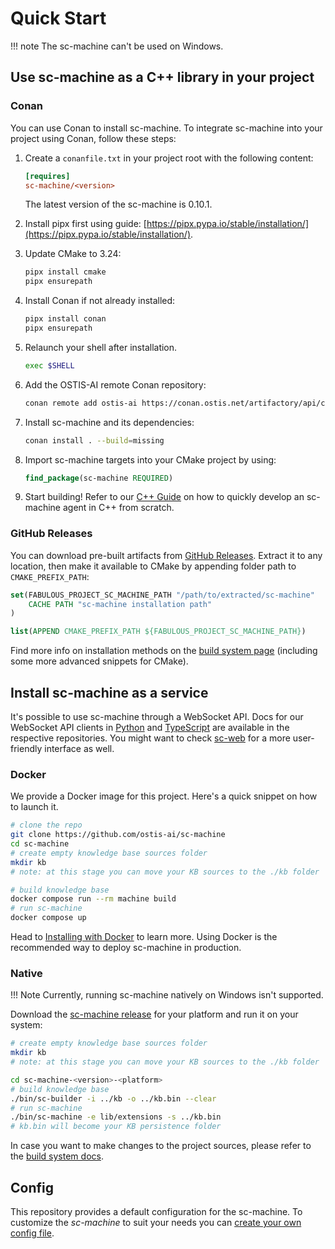 # Quick Start

!!! note
    The sc-machine can't be used on Windows.

## Use sc-machine as a C++ library in your project

### Conan

You can use Conan to install sc-machine. To integrate sc-machine into your project using Conan, follow these steps:

1. Create a `conanfile.txt` in your project root with the following content:

    ```ini
    [requires]
    sc-machine/<version>
    ```

    The latest version of the sc-machine is 0.10.1.

2. Install pipx first using guide: [https://pipx.pypa.io/stable/installation/](https://pipx.pypa.io/stable/installation/).

3. Update CMake to 3.24:

    ```sh
    pipx install cmake
    pipx ensurepath
    ```

4. Install Conan if not already installed:

    ```sh
    pipx install conan
    pipx ensurepath
    ```

5. Relaunch your shell after installation.

    ```sh
    exec $SHELL
    ```

6. Add the OSTIS-AI remote Conan repository:

    ```sh
    conan remote add ostis-ai https://conan.ostis.net/artifactory/api/conan/ostis-ai-library
    ```

7. Install sc-machine and its dependencies:

    ```sh
    conan install . --build=missing
    ```

8. Import sc-machine targets into your CMake project by using:

    ```cmake
    find_package(sc-machine REQUIRED)
    ```

9. Start building! Refer to our [C++ Guide](sc-memory/api/cpp/guides/simple_guide_for_implementing_agent.md) on how to quickly develop an sc-machine agent in C++ from scratch.

### GitHub Releases

You can download pre-built artifacts from [GitHub Releases](https://github.com/ostis-ai/sc-machine/releases). Extract it to any location, then make it available to CMake by appending folder path to `CMAKE_PREFIX_PATH`:

```cmake
set(FABULOUS_PROJECT_SC_MACHINE_PATH "/path/to/extracted/sc-machine" 
    CACHE PATH "sc-machine installation path"
)

list(APPEND CMAKE_PREFIX_PATH ${FABULOUS_PROJECT_SC_MACHINE_PATH})
```

Find more info on installation methods on the [build system page](build/build_system.md) (including some more advanced snippets for CMake).

## Install sc-machine as a service

It's possible to use sc-machine through a WebSocket API. Docs for our WebSocket API clients in [Python](https://github.com/ostis-ai/py-sc-client) and [TypeScript](https://github.com/ostis-ai/ts-sc-client) are available in the respective repositories. You might want to check [sc-web](https://github.com/ostis-ai/sc-web) for a more user-friendly interface as well.

### Docker

We provide a Docker image for this project. Here's a quick snippet on how to launch it.

```sh
# clone the repo
git clone https://github.com/ostis-ai/sc-machine
cd sc-machine
# create empty knowledge base sources folder
mkdir kb
# note: at this stage you can move your KB sources to the ./kb folder

# build knowledge base
docker compose run --rm machine build
# run sc-machine
docker compose up
```
  
Head to [Installing with Docker](https://ostis-ai.github.io/sc-machine/docker) to learn more. Using Docker is the recommended way to deploy sc-machine in production.

### Native

!!! Note
    Currently, running sc-machine natively on Windows isn't supported.

Download the [sc-machine release](https://github.com/ostis-ai/sc-machine/releases) for your platform and run it on your system:

```sh
# create empty knowledge base sources folder
mkdir kb
# note: at this stage you can move your KB sources to the ./kb folder

cd sc-machine-<version>-<platform>
# build knowledge base
./bin/sc-builder -i ../kb -o ../kb.bin --clear
# run sc-machine
./bin/sc-machine -e lib/extensions -s ../kb.bin 
# kb.bin will become your KB persistence folder
```

In case you want to make changes to the project sources, please refer to the [build system docs](build/build_system.md).

## Config

This repository provides a default configuration for the sc-machine. To customize the _sc-machine_ to suit your needs you can [create your own config file](build/config.md).
